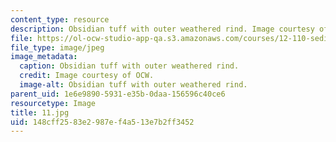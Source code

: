 ```yaml
---
content_type: resource
description: Obsidian tuff with outer weathered rind. Image courtesy of OCW.
file: https://ol-ocw-studio-app-qa.s3.amazonaws.com/courses/12-110-sedimentary-geology-fall-2004/148cff2583e2987ef4a513e7b2ff3452_11.jpg
file_type: image/jpeg
image_metadata:
  caption: Obsidian tuff with outer weathered rind.
  credit: Image courtesy of OCW.
  image-alt: Obsidian tuff with outer weathered rind.
parent_uid: 1e6e9890-5931-e35b-0daa-156596c40ce6
resourcetype: Image
title: 11.jpg
uid: 148cff25-83e2-987e-f4a5-13e7b2ff3452
---
```

